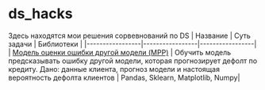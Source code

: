 # ds_hacks

Здесь находятся мои решения сорвевнований по DS
|  Название       |  Суть задачи    |  Библиотеки     |
|-----------------|-----------------|-----------------|
|  [Модель оценки ошибки другой модели (MPP)](https://github.com/OneL1ght/ds_hacks/blob/main/ODB_mpp/ODB_for_GH.ipynb) |  Обучить модель предсказывать ошибку другой модели, которая прогнозирует дефолт по кредиту. Дано: данные клиента, прогноз модели и настоящая вероятность дефолта клиентов |  Pandas, Sklearn, Matplotlib, Numpy|
